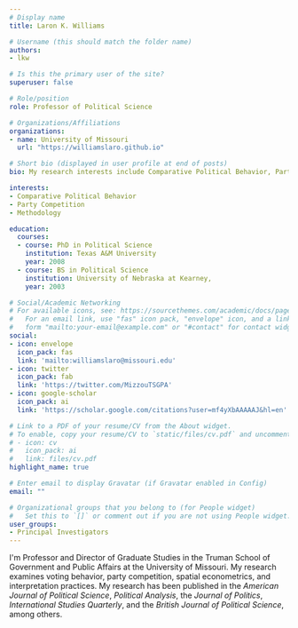 ```yaml
---
# Display name
title: Laron K. Williams

# Username (this should match the folder name)
authors:
- lkw

# Is this the primary user of the site?
superuser: false

# Role/position
role: Professor of Political Science

# Organizations/Affiliations
organizations:
- name: University of Missouri
  url: "https://williamslaro.github.io"

# Short bio (displayed in user profile at end of posts)
bio: My research interests include Comparative Political Behavior, Party Competition, and Methodology.

interests:
- Comparative Political Behavior 
- Party Competition 
- Methodology

education:
  courses:
  - course: PhD in Political Science
    institution: Texas A&M University
    year: 2008
  - course: BS in Political Science
    institution: University of Nebraska at Kearney,
    year: 2003

# Social/Academic Networking
# For available icons, see: https://sourcethemes.com/academic/docs/page-builder/#icons
#   For an email link, use "fas" icon pack, "envelope" icon, and a link in the
#   form "mailto:your-email@example.com" or "#contact" for contact widget.
social:
- icon: envelope
  icon_pack: fas
  link: 'mailto:williamslaro@missouri.edu'
- icon: twitter
  icon_pack: fab
  link: 'https://twitter.com/MizzouTSGPA'
- icon: google-scholar
  icon_pack: ai
  link: 'https://scholar.google.com/citations?user=mf4yXbAAAAAJ&hl=en'

# Link to a PDF of your resume/CV from the About widget.
# To enable, copy your resume/CV to `static/files/cv.pdf` and uncomment the lines below.
# - icon: cv
#   icon_pack: ai
#   link: files/cv.pdf
highlight_name: true

# Enter email to display Gravatar (if Gravatar enabled in Config)
email: ""

# Organizational groups that you belong to (for People widget)
#   Set this to `[]` or comment out if you are not using People widget.
user_groups:
- Principal Investigators
---
```


I'm Professor and Director of Graduate Studies in the Truman School of Government and Public Affairs at the University of Missouri. My research examines voting behavior, party competition, spatial econometrics, and interpretation practices.  My research has been published in the *American Journal of Political Science*, *Political Analysis*, the *Journal of Politics*, *International Studies Quarterly*, and the *British Journal of Political Science*, among others.
